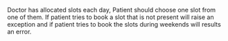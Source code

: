 
Doctor has allocated slots each day, Patient should choose one slot from one of them. If patient tries to book a slot that is not present will raise an exception and if patient tries to book the slots during weekends will results an error.
